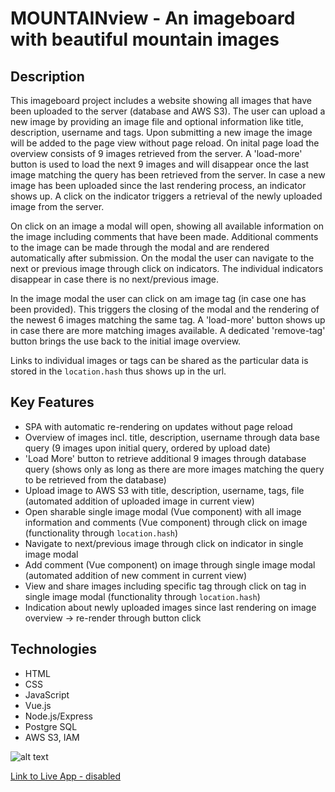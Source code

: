 # MOUNTAINview - An imageboard with beautiful mountain images

## Description

This imageboard project includes a website showing all images that have been uploaded to the server (database and AWS S3). The user can upload a new image by providing an image file and optional information like title, description, username and tags. Upon submitting a new image the image will be added to the page view without page reload. On inital page load the overview consists of 9 images retrieved from the server. A 'load-more' button is used to load the next 9 images and will disappear once the last image matching the query has been retrieved from the server. In case a new image has been uploaded since the last rendering process, an indicator shows up. A click on the indicator triggers a retrieval of the newly uploaded image from the server.

On click on an image a modal will open, showing all available information on the image including comments that have been made. Additional comments to the image can be made through the modal and are rendered automatically after submission. On the modal the user can navigate to the next or previous image through click on indicators. The individual indicators disappear in case there is no next/previous image.

In the image modal the user can click on am image tag (in case one has been provided). This triggers the closing of the modal and the rendering of the newest 6 images matching the same tag. A 'load-more' button shows up in case there are more matching images available. A dedicated 'remove-tag' button brings the use back to the initial image overview.

Links to individual images or tags can be shared as the particular data is stored in the `location.hash` thus shows up in the url.

## Key Features

-   SPA with automatic re-rendering on updates without page reload
-   Overview of images incl. title, description, username through data base query (9 images upon initial query, ordered by upload date)
-   'Load More' button to retrieve additional 9 images through database query (shows only as long as there are more images matching the query to be retrieved from the database)
-   Upload image to AWS S3 with title, description, username, tags, file (automated addition of uploaded image in current view)
-   Open sharable single image modal (Vue component) with all image information and comments (Vue component) through click on image (functionality through `location.hash`)
-   Navigate to next/previous image through click on indicator in single image modal
-   Add comment (Vue component) on image through single image modal (automated addition of new comment in current view)
-   View and share images including specific tag through click on tag in single image modal (functionality through `location.hash`)
-   Indication about newly uploaded images since last rendering on image overview -> re-render through button click

## Technologies

-   HTML
-   CSS
-   JavaScript
-   Vue.js
-   Node.js/Express
-   Postgre SQL
-   AWS S3, IAM

![alt text](public/freeOrcasPetition.gif 'Petition - Free ORCAS')

[Link to Live App - disabled](#)

